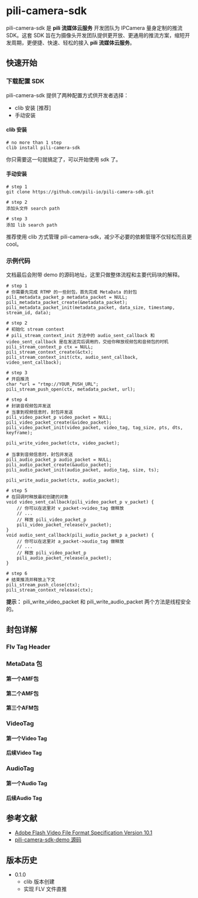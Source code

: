 # pili-camera-sdk

pili-camera-sdk 是 **pili 流媒体云服务** 开发团队为 IPCamera 量身定制的推流 SDK。这套 SDK 旨在为摄像头开发团队提供更开放、更通用的推流方案，缩短开发周期，更便捷、快速、轻松的接入 **pili 流媒体云服务**。


## 快速开始

### 下载配置 SDK

pili-camera-sdk 提供了两种配置方式供开发者选择：

- clib 安装 [推荐]
- 手动安装

#### clib 安装

```
# no more than 1 step
clib install pili-camera-sdk
```

你只需要这一句就搞定了，可以开始使用 sdk 了。

#### 手动安装

```
# step 1
git clone https://github.com/pili-io/pili-camera-sdk.git

# step 2
添加头文件 search path

# step 3
添加 lib search path
```

推荐使用 clib 方式管理 pili-camera-sdk，减少不必要的依赖管理不仅轻松而且更 cool。

### 示例代码

文档最后会附带 demo 的源码地址，这里只做整体流程和主要代码块的解释。

```
# step 1
# 你需要先完成 RTMP 的一些封包，首先完成 MetaData 的封包
pili_metadata_packet_p metadata_packet = NULL;
pili_metadata_packet_create(&metadata_packet);
pili_metadata_packet_init(metadata_packet, data_size, timestamp, stream_id, data);

# step 2
# 初始化 stream context
# pili_stream_context_init 方法中的 audio_sent_callback 和 video_sent_callback 是在发送完后调用的，交给你释放视频包和音频包的时机
pili_stream_context_p ctx = NULL;
pili_stream_context_create(&ctx);
pili_stream_context_init(ctx, audio_sent_callback, video_sent_callback);

# step 3
# 开启推流
char *url = "rtmp://YOUR_PUSH_URL";
pili_stream_push_open(ctx, metadata_packet, url);

# step 4
# 封装音视频包并发送
# 当拿到视频信息时，封包并发送
pili_video_packet_p video_packet = NULL;
pili_video_packet_create(&video_packet);
pili_video_packet_init(video_packet, video_tag, tag_size, pts, dts, keyframe);

pili_write_video_packet(ctx, video_packet);

# 当拿到音频信息时，封包并发送
pili_audio_packet_p audio_packet = NULL;
pili_audio_packet_create(&audio_packet);
pili_audio_packet_init(audio_packet, audio_tag, size, ts);

pili_write_audio_packet(ctx, audio_packet);

# step 5
# 在回调时释放最初创建的对象
void video_sent_callback(pili_video_packet_p v_packet) {
	// 你可以在这里对 v_packet->video_tag 做释放
	// ...
	// 释放 pili_video_packet_p
	pili_video_packet_release(v_packet);
}
void audio_sent_callback(pili_audio_packet_p a_packet) {
	// 你可以在这里对 a_packet->audio_tag 做释放
	// ...
	// 释放 pili_video_packet_p
	pili_audio_packet_release(a_packet);
}

# step 6
# 结束推流并释放上下文
pili_stream_push_close(ctx);
pili_stream_context_release(ctx);
```

**提示：** pili_write_video_packet 和 pili_write_audio_packet 两个方法是线程安全的。

## 封包详解

### Flv Tag Header

### MetaData 包

#### 第一个AMF包

#### 第二个AMF包

#### 第三个AFM包

### VideoTag

#### 第一个Video Tag

#### 后续Video Tag

### AudioTag

#### 第一个Audio Tag

#### 后续Audio Tag

## 参考文献

- [Adobe Flash Video File Format Specification Version 10.1](http://download.macromedia.com/f4v/video_file_format_spec_v10_1.pdf)
- [pili-camera-sdk-demo 源码](https://github.com/pili-io/pili-camera-sdk-demo)

## 版本历史
- 0.1.0
	- clib 版本创建
	- 实现 FLV 文件直推